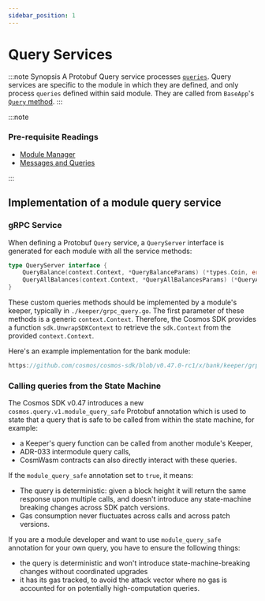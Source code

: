 ```yaml
---
sidebar_position: 1
---
```


# Query Services

:::note Synopsis
A Protobuf Query service processes [`queries`](02-messages-and-queries.md#queries). Query services are specific to the module in which they are defined, and only process `queries` defined within said module. They are called from `BaseApp`'s [`Query` method](../../learn/advanced/00-baseapp.md#query).
:::

:::note

### Pre-requisite Readings

* [Module Manager](01-module-manager.md)
* [Messages and Queries](02-messages-and-queries.md)

:::

## Implementation of a module query service

### gRPC Service

When defining a Protobuf `Query` service, a `QueryServer` interface is generated for each module with all the service methods:

```go
type QueryServer interface {
	QueryBalance(context.Context, *QueryBalanceParams) (*types.Coin, error)
	QueryAllBalances(context.Context, *QueryAllBalancesParams) (*QueryAllBalancesResponse, error)
}
```

These custom queries methods should be implemented by a module's keeper, typically in `./keeper/grpc_query.go`. The first parameter of these methods is a generic `context.Context`. Therefore, the Cosmos SDK provides a function `sdk.UnwrapSDKContext` to retrieve the `sdk.Context` from the provided
`context.Context`.

Here's an example implementation for the bank module:

```go reference
https://github.com/cosmos/cosmos-sdk/blob/v0.47.0-rc1/x/bank/keeper/grpc_query.go
```

### Calling queries from the State Machine

The Cosmos SDK v0.47 introduces a new `cosmos.query.v1.module_query_safe` Protobuf annotation which is used to state that a query that is safe to be called from within the state machine, for example:

* a Keeper's query function can be called from another module's Keeper,
* ADR-033 intermodule query calls,
* CosmWasm contracts can also directly interact with these queries.

If the `module_query_safe` annotation set to `true`, it means:

* The query is deterministic: given a block height it will return the same response upon multiple calls, and doesn't introduce any state-machine breaking changes across SDK patch versions.
* Gas consumption never fluctuates across calls and across patch versions.

If you are a module developer and want to use `module_query_safe` annotation for your own query, you have to ensure the following things:

* the query is deterministic and won't introduce state-machine-breaking changes without coordinated upgrades
* it has its gas tracked, to avoid the attack vector where no gas is accounted for
 on potentially high-computation queries.
